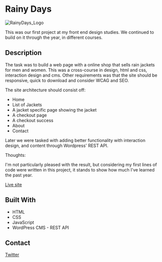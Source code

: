 # Rainy Days

![RainyDays_Logo](https://user-images.githubusercontent.com/91474181/172843364-f89a152a-8600-4ff9-8da5-01d6813d5e8b.png)

This was our first project at my front end design studies. We continued to build on it through the year, in different courses. 

## Description

The task was to build a web page with a online shop that sells rain jackets for men and women. This was a cross-course in design, html and css, 
interaction design and cms.
Other requirements was that the site should be responsive, quick to download and consider WCAG and SEO.

The site architecture should consist off:
- Home
- List of Jackets
- A jacket specific page showing the jacket
- A checkout page
- A checkout success
- About
- Contact

Later we were tasked with adding better functionality with interaction design, and content through Wordpress' REST API. 

Thoughts:

I'm not particularly pleased with the result, but considering my first lines of code were written in this project, it stands to show how much I've learned
the past year. 

[Live site](https://mellifluous-marzipan-cdf48a.netlify.app/)

## Built With

- HTML
- CSS
- JavaScript
- WordPress CMS - REST API

## Contact

[Twitter](https://twitter.com/playwo0d)
